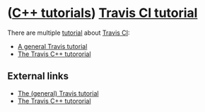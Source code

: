 # ([C++ tutorials](CppTutorial.md)) [Travis CI tutorial](CppTravisCiTutorial.md)

There are multiple [tutorial](CppTutorial.md) about [Travis CI](CppTravisCi.md):
 
 * [A general Travis tutorial](https://github.com/richelbilderbeek/travis_tutorial)
 * [The Travis C++ tutororial](https://github.com/richelbilderbeek/travis_cpp_tutorial)

## External links

 * [The (general) Travis tutorial](https://github.com/richelbilderbeek/travis_tutorial)
 * [The Travis C++ tutororial](https://github.com/richelbilderbeek/travis_cpp_tutorial)
